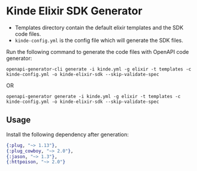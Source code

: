 # Kinde Elixir SDK Generator

- Templates directory contain the default elixir templates and the SDK code files.
- `kinde-config.yml` is the config file which will generate the SDK files.

Run the following command to generate the code files with OpenAPI code generator:
```
openapi-generator-cli generate -i kinde.yml -g elixir -t templates -c kinde-config.yml -o kinde-elixir-sdk --skip-validate-spec
```
OR 
```
openapi-generator generate -i kinde.yml -g elixir -t templates -c kinde-config.yml -o kinde-elixir-sdk --skip-validate-spec
```

## Usage

Install the following dependency after generation:

```elixir
{:plug, "~> 1.13"},
{:plug_cowboy, "~> 2.0"},
{:jason, "~> 1.3"},
{:httpoison, "~> 2.0"}
```